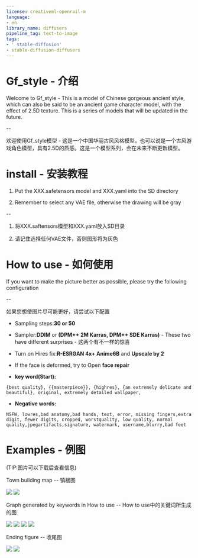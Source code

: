 ```yaml
---
license: creativeml-openrail-m
language:
- en
library_name: diffusers
pipeline_tag: text-to-image
tags:
- ' stable-diffusion'
- stable-diffusion-diffusers
---
```

# Gf_style - 介绍

Welcome to Gf_style - This is a model of Chinese gorgeous ancient style, which can also be said to be an ancient game character model, with the effect of 2.5D texture. This is a series of models that will be updated in the future.

--

欢迎使用Gf_style模型 - 这是一个中国华丽古风风格模型，也可以说是一个古风游戏角色模型，具有2.5D的质感。这是一个模型系列，会在未来不断更新模型。

# install - 安装教程

1. Put the XXX.safetensors model and XXX.yaml into the SD directory

2. Remember to select any VAE file, otherwise the drawing will be gray

--

1. 将XXX.saftensors模型和XXX.yaml放入SD目录

2. 请记住选择任何VAE文件，否则图形将为灰色

# How to use - 如何使用

If you want to make the picture better as possible, please try the following configuration

--

如果您想使图片尽可能更好，请尝试以下配置

- Sampling steps:**30 or 50**

- Sampler:**DDIM** or **(DPM++ 2M Karras, DPM++ SDE Karras)** - These two have different surprises - 这两个有不一样的惊喜

- Turn on Hires fix:**R-ESRGAN 4x+ Anime6B** and **Upscale by 2**

- If the face is deformed, try to Open **face repair**

- **key word(Start):**
```
{best quality}, {{masterpiece}}, {highres}, {an extremely delicate and beautiful}, original, extremely detailed wallpaper,
```

- **Negative words:**
```
NSFW, lowres,bad anatomy,bad hands, text, error, missing fingers,extra digit, fewer digits, cropped, worstquality, low quality, normal quality,jpegartifacts,signature, watermark, username,blurry,bad feet
```

# Examples - 例图

(TIP:图片可以下载后查看信息)

Town building map -- 镇楼图

<img src=https://huggingface.co/xiaolxl/Gf_style/resolve/main/examples/f1.png>

<img src=https://huggingface.co/xiaolxl/Gf_style/resolve/main/examples/f2.png>

Graph generated by keywords in How to use -- How to use中的关键词所生成的图

<img src=https://huggingface.co/xiaolxl/Gf_style/resolve/main/examples/e1.png>

<img src=https://huggingface.co/xiaolxl/Gf_style/resolve/main/examples/e2.png>

<img src=https://huggingface.co/xiaolxl/Gf_style/resolve/main/examples/e3.png>

<img src=https://huggingface.co/xiaolxl/Gf_style/resolve/main/examples/e4.png>

Ending figure -- 收尾图

<img src=https://huggingface.co/xiaolxl/Gf_style/resolve/main/examples/g1.png>

<img src=https://huggingface.co/xiaolxl/Gf_style/resolve/main/examples/g2.png>
